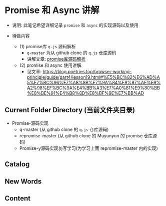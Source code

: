 # Promise 和 Async 讲解

- 说明: 此笔记希望详细记录 `promise` 和 `async` 的实现源码以及使用

- 待做内容
    + (1) promise库 `q.js` 源码解析
        - `q-master` 为从 github clone 的 `q.js` 仓库源码 
        - 讲解文章:
          [promise库源码解析](https://juejin.im/entry/599968f6518825244630f809)
    + (2) promise 和 async 使用讲解
        - 见文章: https://blog.poetries.top/browser-working-principle/guide/part4/lesson19.html#%E5%BC%82%E6%AD%A5%E7%BC%96%E7%A8%8B%E7%9A%84%E9%97%AE%E9%A2%98%EF%BC%9A%E4%BB%A3%E7%A0%81%E9%80%BB%E8%BE%91%E4%B8%8D%E8%BF%9E%E7%BB%AD


## Current Folder Directory (当前文件夹目录)
- Promise-源码实现
    + q-master (从 github clone 的 `q.js` 仓库源码)
    + repromise-master (从 github clone 的 Muyunyun 的 promise 仓库源码)
    + Promise-y源码实现仿写学习(为学习上面 repromise-master 内的实现)



## Catalog




## New Words





## Content
